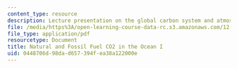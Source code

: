 ```yaml
---
content_type: resource
description: Lecture presentation on the global carbon system and atmospheric chemistry.
file: /media/https%3A/open-learning-course-data-rc.s3.amazonaws.com/12-842-climate-physics-and-chemistry-fall-2008/0448706d98dad657394fea38a122000e_part4_lec1.pdf
file_type: application/pdf
resourcetype: Document
title: Natural and Fossil Fuel CO2 in the Ocean I
uid: 0448706d-98da-d657-394f-ea38a122000e
---
```

